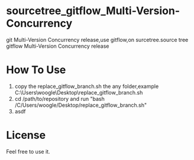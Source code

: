 # sourcetree_gitflow_Multi-Version-Concurrency
git Multi-Version Concurrency release,use gitflow,on surcetree.source tree gitflow  Multi-Version Concurrency release

# How To Use
1.  copy the replace_gitflow_branch.sh the any folder,example C:\Users\woogle\Desktop\replace_gitflow_branch.sh
2.  cd /path/to/repository   and run "bash /C/Users/woogle/Desktop/replace_gitflow_branch.sh"
3.  asdf

# License
Feel free to use it.
